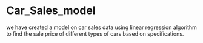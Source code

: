 # Car_Sales_model
we have created a model on car sales data using linear regression algorithm to find the sale price of different types of cars based on specifications.

